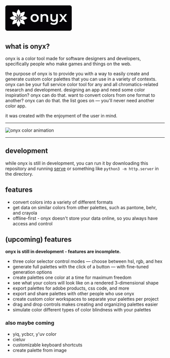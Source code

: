 <h1><img src="assets/img/onyx-wordmark.png" aria-hidden height="80em"></h1>

## what is onyx?

onyx is a color tool made for software designers and developers, specifically people who make games and things on the web.

the purpose of onyx is to provide you with a way to easily create and generate custom color palettes that you can use in a variety of contexts. onyx can be your full service color tool for any and all chromatics-related research and development. designing an app and need some color inspiration? onyx can do that. want to convert colors from one format to another? onyx can do that. the list goes on &mdash; you'll never need another color app.

it was created with the enjoyment of the user in mind.

<hr>

![onyx color animation](development-screenshots/3632ac531b8e4046ac573c4ddc3e4e54.gif)

<hr>

## development

while onyx is still in development, you can run it by downloading this repository and running [serve](https://www.npmjs.com/package/serve) or something like `python3 -m http.server` in the directory.

## features

-   convert colors into a variety of different formats
-   get data on similar colors from other palettes, such as pantone, behr, and crayola
-   offline-first - onyx doesn't store your data online, so you always have access and control

## (upcoming) features

**onyx is still in development - features are incomplete.**

-   three color selector control modes &mdash; choose between hsl, rgb, and hex
-   generate full palettes with the click of a button &mdash; with fine-tuned generation options
-   create palettes one color at a time for maximum freedom
-   see what your colors will look like on a rendered 3-dimensional shape
-   export palettes for adobe products, css code, and more
-   export and share palettes with other people who use onyx
-   create custom color workspaces to separate your palettes per project
-   drag and drop controls makes creating and organizing palettes easier
-   simulate color different types of color blindness with your palettes

### also maybe coming

-   yiq, ycbcr, y'uv color
-   cieluv
-   customizable keyboard shortcuts
-   create palette from image